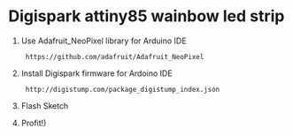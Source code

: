 Digispark attiny85 wainbow led strip
==================================================
1. Use Adafruit_NeoPixel library for Arduino IDE
    
		https://github.com/adafruit/Adafruit_NeoPixel

2. Install Digispark firmware for Ardoino IDE
    
		http://digistump.com/package_digistump_index.json

3. Flash Sketch

4. Profit!)
